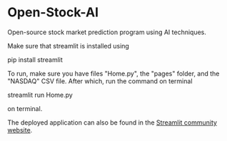 # Open-Stock-AI
Open-source stock market prediction program using AI techniques.

Make sure that streamlit is installed using 

pip install streamlit

To run, make sure you have files "Home.py", the "pages" folder, and the "NASDAQ" CSV file. After which, run the command on terminal

streamlit run Home.py

on terminal.

The deployed application can also be found in the [Streamlit community website](https://urayoan1995-open-stock-ai-home-wpnnyl.streamlit.app/).
